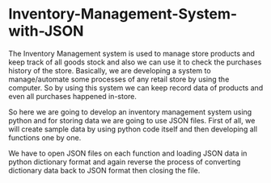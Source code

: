 # Inventory-Management-System-with-JSON
The Inventory Management system is used to manage store products and keep track of all goods stock and also we can use it to check the purchases history of the store. Basically, we are developing a system to manage/automate some processes of any retail store by using the computer. So by using this system we can keep record data of products and even all purchases happened in-store.

So here we are going to develop an inventory management system using python and for storing data we are going to use JSON files. First of all, we will create sample data by using python code itself and then developing all functions one by one.

We have to open JSON files on each function and loading JSON data in python dictionary format and again reverse the process of converting dictionary data back to JSON format then closing the file.


